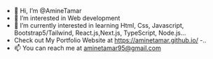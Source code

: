 - 👋 Hi, I’m @AmineTamar
- 👀 I’m interested in Web development 
- 🌱 I’m currently interested in learning Html, Css, Javascript, Bootstrap5/Tailwind, React.js,Next.js, TypeScript, Node.js...
- Check out My Portfolio Website at https://aminetamar.github.io/ 
-..
- 📫 You can reach me at aminetamar95@gmail.com

<!---
AmineTamar/AmineTamar is a ✨ special ✨ repository because its `README.md` (this file) appears on your GitHub profile.
You can click the Preview link to take a look at your changes.
--->

